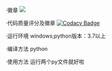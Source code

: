 ·徽章
![](https://img.shields.io/badge/language-python-green.svg)

·代码质量评分及徽章
[![Codacy Badge](https://api.codacy.com/project/badge/Grade/45821306719048f29e3a91edbc62145a)](https://www.codacy.com/manual/Badwitch/shisanshui?utm_source=github.com&amp;utm_medium=referral&amp;utm_content=Badwitch/shisanshui&amp;utm_campaign=Badge_Grade)

·运行环境 windows;python版本：3.7以上

·编译方法 python

·使用方法 运行两个py文件就好啦
